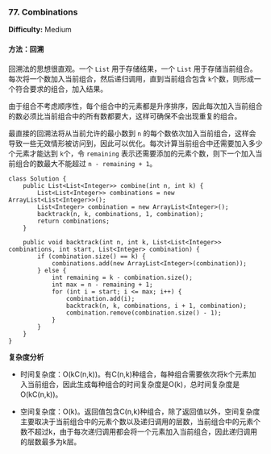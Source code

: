 ### 77. Combinations

**Difficulty:** Medium

#### 方法：回溯

回溯法的思想很直观。一个 `List` 用于存储结果，一个 `List` 用于存储当前组合。每次将一个数加入当前组合，然后递归调用，直到当前组合包含 `k`个数，则形成一个符合要求的组合，加入结果。

由于组合不考虑顺序性，每个组合中的元素都是升序排序，因此每次加入当前组合的数必须比当前组合中的所有数都要大，这样可确保不会出现重复的组合。

最直接的回溯法将从当前允许的最小数到 `n` 的每个数依次加入当前组合，这样会导致一些无效情形被访问到，因此可以优化。每次计算当前组合中还需要加入多少个元素才能达到 `k`个，令 `remaining` 表示还需要添加的元素个数，则下一个加入当前组合的数最大不能超过 `n - remaining + 1`。

```
class Solution {
    public List<List<Integer>> combine(int n, int k) {
        List<List<Integer>> combinations = new ArrayList<List<Integer>>();
        List<Integer> combination = new ArrayList<Integer>();
        backtrack(n, k, combinations, 1, combination);
        return combinations;
    }

    public void backtrack(int n, int k, List<List<Integer>> combinations, int start, List<Integer> combination) {
        if (combination.size() == k) {
            combinations.add(new ArrayList<Integer>(combination));
        } else {
            int remaining = k - combination.size();
            int max = n - remaining + 1;
            for (int i = start; i <= max; i++) {
                combination.add(i);
                backtrack(n, k, combinations, i + 1, combination);
                combination.remove(combination.size() - 1);
            }
        }
    }
}
```

**复杂度分析**

- 时间复杂度：O(kC(n,k))。有C(n,k)种组合，每种组合需要依次将k个元素加入当前组合，因此生成每种组合的时间复杂度是O(k)，总时间复杂度是O(kC(n,k))。

- 空间复杂度：O(k)。返回值包含C(n,k)种组合，除了返回值以外，空间复杂度主要取决于当前组合中的元素个数以及递归调用的层数，当前组合中的元素个数不超过k，由于每次递归调用都会将一个元素加入当前组合，因此递归调用的层数最多为k层。

